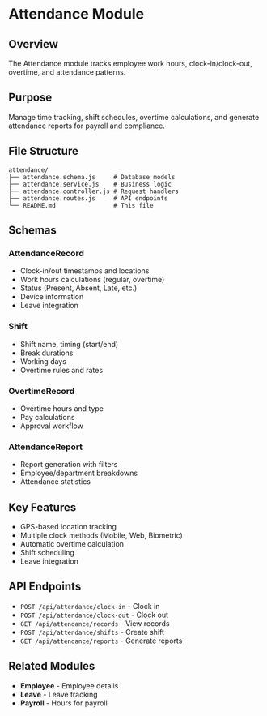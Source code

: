 # Attendance Module

## Overview
The Attendance module tracks employee work hours, clock-in/clock-out, overtime, and attendance patterns.

## Purpose
Manage time tracking, shift schedules, overtime calculations, and generate attendance reports for payroll and compliance.

## File Structure
```
attendance/
├── attendance.schema.js     # Database models
├── attendance.service.js    # Business logic
├── attendance.controller.js # Request handlers
├── attendance.routes.js     # API endpoints
└── README.md                # This file
```

## Schemas

### AttendanceRecord
- Clock-in/out timestamps and locations
- Work hours calculations (regular, overtime)
- Status (Present, Absent, Late, etc.)
- Device information
- Leave integration

### Shift
- Shift name, timing (start/end)
- Break durations
- Working days
- Overtime rules and rates

### OvertimeRecord
- Overtime hours and type
- Pay calculations
- Approval workflow

### AttendanceReport
- Report generation with filters
- Employee/department breakdowns
- Attendance statistics

## Key Features
- GPS-based location tracking
- Multiple clock methods (Mobile, Web, Biometric)
- Automatic overtime calculation
- Shift scheduling
- Leave integration

## API Endpoints
- `POST /api/attendance/clock-in` - Clock in
- `POST /api/attendance/clock-out` - Clock out
- `GET /api/attendance/records` - View records
- `POST /api/attendance/shifts` - Create shift
- `GET /api/attendance/reports` - Generate reports

## Related Modules
- **Employee** - Employee details
- **Leave** - Leave tracking
- **Payroll** - Hours for payroll
